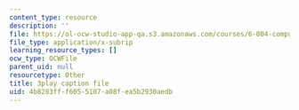 ```yaml
---
content_type: resource
description: ''
file: https://ol-ocw-studio-app-qa.s3.amazonaws.com/courses/6-004-computation-structures-spring-2017/4b8283fff6055107a08fea5b2930aedb_Fi62zvlY2o4.vtt
file_type: application/x-subrip
learning_resource_types: []
ocw_type: OCWFile
parent_uid: null
resourcetype: Other
title: 3play caption file
uid: 4b8283ff-f605-5107-a08f-ea5b2930aedb
---
```

